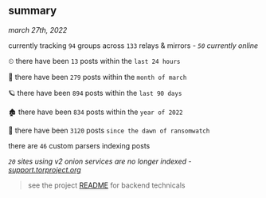 
## summary
_march 27th, 2022_

currently tracking `94` groups across `133` relays & mirrors - _`50` currently online_

⏲ there have been `13` posts within the `last 24 hours`

🦈 there have been `279` posts within the `month of march`

🪐 there have been `894` posts within the `last 90 days`

🏚 there have been `834` posts within the `year of 2022`

🦕 there have been `3120` posts `since the dawn of ransomwatch`

there are `46` custom parsers indexing posts

_`20` sites using v2 onion services are no longer indexed - [support.torproject.org](https://support.torproject.org/onionservices/v2-deprecation/)_

> see the project [README](https://github.com/thetanz/ransomwatch#ransomwatch--) for backend technicals
